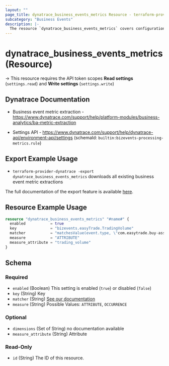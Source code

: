 ```yaml
---
layout: ""
page_title: dynatrace_business_events_metrics Resource - terraform-provider-dynatrace"
subcategory: "Business Events"
description: |-
  The resource `dynatrace_business_events_metrics` covers configuration for business event metric extraction
---
```


# dynatrace_business_events_metrics (Resource)

-> This resource requires the API token scopes **Read settings** (`settings.read`) and **Write settings** (`settings.write`)

## Dynatrace Documentation

- Business event metric extraction - https://www.dynatrace.com/support/help/platform-modules/business-analytics/ba-metric-extraction

- Settings API - https://www.dynatrace.com/support/help/dynatrace-api/environment-api/settings (schemaId: `builtin:bizevents-processing-metrics.rule`)

## Export Example Usage

- `terraform-provider-dynatrace -export dynatrace_business_events_metrics` downloads all existing business event metric extractions

The full documentation of the export feature is available [here](https://registry.terraform.io/providers/dynatrace-oss/dynatrace/latest/docs/guides/export-v2).

## Resource Example Usage

```terraform
resource "dynatrace_business_events_metrics" "#name#" {
  enabled           = true
  key               = "bizevents.easyTrade.TradingVolume"
  matcher           = "matchesValue(event.type, \"com.easytrade.buy-assets\")"
  measure           = "ATTRIBUTE"
  measure_attribute = "trading_volume"
}
```

<!-- schema generated by tfplugindocs -->
## Schema

### Required

- `enabled` (Boolean) This setting is enabled (`true`) or disabled (`false`)
- `key` (String) Key
- `matcher` (String) [See our documentation](https://dt-url.net/bp234rv)
- `measure` (String) Possible Values: `ATTRIBUTE`, `OCCURRENCE`

### Optional

- `dimensions` (Set of String) no documentation available
- `measure_attribute` (String) Attribute

### Read-Only

- `id` (String) The ID of this resource.
 